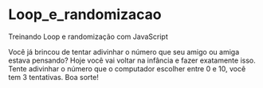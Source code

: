 # Loop_e_randomizacao
Treinando Loop e randomização com JavaScript


Você já brincou de tentar adivinhar o número que seu amigo ou amiga estava pensando? Hoje você vai voltar na infância e fazer exatamente isso.
Tente adivinhar o número que o computador escolher entre 0 e 10, você tem 3 tentativas. Boa sorte!
